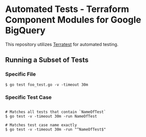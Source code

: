 # Automated Tests - Terraform Component Modules for Google BigQuery

This repository utilizes [Terratest](https://terratest.gruntwork.io) for automated testing.

## Running a Subset of Tests

### Specific File

```shell
$ go test foo_test.go -v -timeout 30m
```

### Specific Test Case

```shell

# Matches all tests that contain `NameOfTest`
$ go test -v -timeout 30m -run NameOfTest

# Matches test case name exactly
$ go test -v -timeout 30m -run "^NameOfTest$"
```
